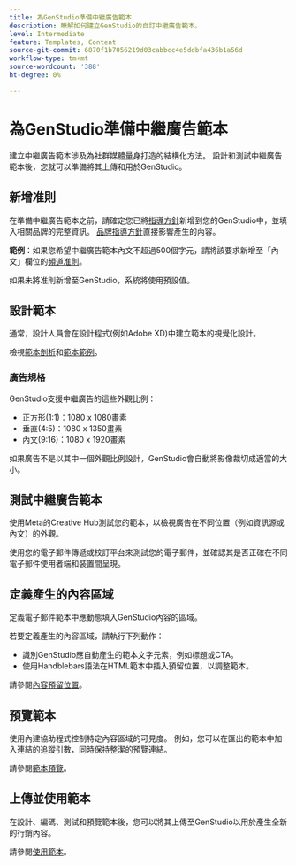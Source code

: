 ```yaml
---
title: 為GenStudio準備中繼廣告範本
description: 瞭解如何建立GenStudio的自訂中繼廣告範本。
level: Intermediate
feature: Templates, Content
source-git-commit: 6870f1b7056219d03cabbcc4e5ddbfa436b1a56d
workflow-type: tm+mt
source-wordcount: '388'
ht-degree: 0%

---
```



# 為GenStudio準備中繼廣告範本

建立中繼廣告範本涉及為社群媒體量身打造的結構化方法。 設計和測試中繼廣告範本後，您就可以準備將其上傳和用於GenStudio。

## 新增准則

在準備中繼廣告範本之前，請確定您已將[指導方針](/help/user-guide/guidelines/overview.md)新增到您的GenStudio中，並填入相關品牌的完整資訊。 [品牌指導方針](/help/user-guide/guidelines/brands.md)直接影響產生的內容。

**範例**：如果您希望中繼廣告範本內文不超過500個字元，請將該要求新增至「內文」欄位的[頻道准則](/help/user-guide/guidelines/brands.md#channel-guidelines)。

如果未將准則新增至GenStudio，系統將使用預設值。

## 設計範本

通常，設計人員會在設計程式(例如Adobe XD)中建立範本的視覺化設計。

檢視[範本剖析](/help/user-guide/content/use-templates.md#anatomy-of-a-template)和[範本範例](/help/user-guide/content/customize-template.md#template-examples)。

### 廣告規格

GenStudio支援中繼廣告的這些外觀比例：

* 正方形(1:1)：1080 x 1080畫素
* 垂直(4:5)：1080 x 1350畫素
* 內文(9:16)：1080 x 1920畫素

如果廣告不是以其中一個外觀比例設計，GenStudio會自動將影像裁切成適當的大小。

## 測試中繼廣告範本

使用Meta的Creative Hub測試您的範本，以檢視廣告在不同位置（例如資訊源或內文）的外觀。

使用您的電子郵件傳遞或校訂平台來測試您的電子郵件，並確認其是否正確在不同電子郵件使用者端和裝置間呈現。

## 定義產生的內容區域

定義電子郵件範本中應動態填入GenStudio內容的區域。

若要定義產生的內容區域，請執行下列動作：

* 識別GenStudio應自動產生的範本文字元素，例如標題或CTA。
* 使用Handblebars語法在HTML範本中插入預留位置，以調整範本。

請參閱[內容預留位置](/help/user-guide/content/customize-template.md#content-placeholders)。

## 預覽範本

使用內建協助程式控制特定內容區域的可見度。 例如，您可以在匯出的範本中加入連結的追蹤引數，同時保持整潔的預覽連結。

請參閱[範本預覽](/help/user-guide/content/customize-template.md#template-preview)。

## 上傳並使用範本

在設計、編碼、測試和預覽範本後，您可以將其上傳至GenStudio以用於產生全新的行銷內容。

請參閱[使用範本](use-templates.md)。
